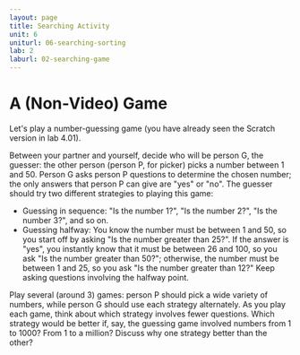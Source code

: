 ```yaml
---
layout: page
title: Searching Activity
unit: 6
uniturl: 06-searching-sorting
lab: 2
laburl: 02-searching-game
---
```



A (Non-Video) Game
==================
Let's play a number-guessing game (you have already seen the Scratch version in lab 4.01).  

Between your partner and yourself, decide who will be person G, the guesser: the other person (person P, for picker) picks a number between 1 and 50.  Person G asks person P questions to determine the chosen number; the only answers that person P can give are "yes" or "no".  The guesser should try two different strategies to playing this game:

 * Guessing in sequence: "Is the number 1?", "Is the number 2?", "Is the number 3?", and so on.
 * Guessing halfway:  You know the number must be between 1 and 50, so you start off by asking "Is the number greater than 25?".  If the answer is "yes", you instantly know that it must be between 26 and 100, so you ask "Is the number greater than 50?"; otherwise, the number must be between 1 and 25, so you ask "Is the number greater than 12?"  Keep asking questions involving the halfway point.

Play several (around 3) games: person P should pick a wide variety of numbers, while person G should use each strategy alternately.  As you play each game, think about which strategy involves fewer questions.  Which strategy would be better if, say, the guessing game involved numbers from 1 to 1000?  From 1 to a million?  Discuss why one strategy better than the other? 
